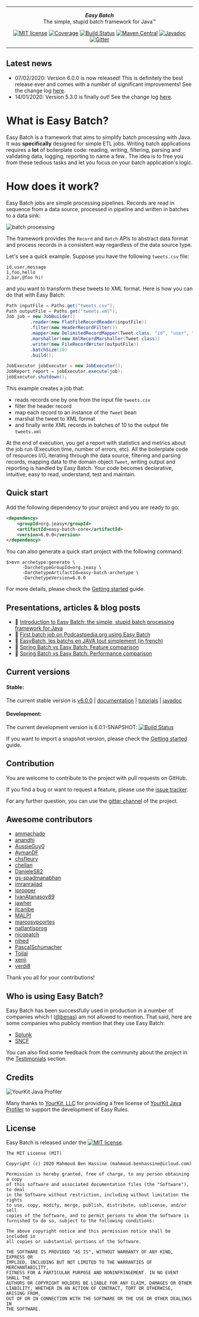 ***

<div align="center">
    <b><em>Easy Batch</em></b><br>
    The simple, stupid batch framework for Java&trade;
</div>

<div align="center">

[![MIT license](http://img.shields.io/badge/license-MIT-brightgreen.svg?style=flat)](http://opensource.org/licenses/MIT)
[![Coverage](https://coveralls.io/repos/j-easy/easy-batch/badge.svg?style=flat&branch=master&service=github)](https://coveralls.io/github/j-easy/easy-batch?branch=master)
[![Build Status](https://github.com/j-easy/easy-batch/workflows/Java%20CI/badge.svg)](https://github.com/j-easy/easy-batch/actions)
[![Maven Central](https://maven-badges.herokuapp.com/maven-central/org.jeasy/easy-batch-core/badge.svg?style=flat)](http://search.maven.org/#artifactdetails|org.jeasy|easy-batch-core|6.0.0|)
[![Javadoc](https://www.javadoc.io/badge/org.jeasy/easy-batch-core.svg)](http://www.javadoc.io/doc/org.jeasy/easy-batch-core)
[![Gitter](https://badges.gitter.im/Join%20Chat.svg)](https://gitter.im/j-easy/easy-batch)

</div>

***

## Latest news

* 07/02/2020: Version 6.0.0 is now released! This is definitely the best release ever and comes with a number of significant improvements! See the change log [here](https://github.com/j-easy/easy-batch/releases).
* 14/01/2020: Version 5.3.0 is finally out! See the change log [here](https://github.com/j-easy/easy-batch/releases).

# What is Easy Batch?

Easy Batch is a framework that aims to simplify batch processing with Java. It was **specifically** designed for simple ETL jobs.
Writing batch applications requires a **lot** of boilerplate code: reading, writing, filtering, parsing and validating data, logging, reporting to name a few..
The idea is to free you from these tedious tasks and let you focus on your batch application's logic.

# How does it work?

Easy Batch jobs are simple processing pipelines. Records are read in sequence from a data source, processed in pipeline and written in batches to a data sink:

![batch processing](https://raw.githubusercontent.com/wiki/j-easy/easy-batch/images/batch-processing.png)

The framework provides the `Record` and `Batch` APIs to abstract data format and process records in a consistent way regardless of the data source type.

Let's see a quick example. Suppose you have the following `tweets.csv` file:

```
id,user,message
1,foo,hello
2,bar,@foo hi!
```

and you want to transform these tweets to XML format. Here is how you can do that with Easy Batch:

```java
Path inputFile = Paths.get("tweets.csv");
Path outputFile = Paths.get("tweets.xml");
Job job = new JobBuilder()
         .reader(new FlatFileRecordReader(inputFile))
         .filter(new HeaderRecordFilter())
         .mapper(new DelimitedRecordMapper(Tweet.class, "id", "user", "message"))
         .marshaller(new XmlRecordMarshaller(Tweet.class))
         .writer(new FileRecordWriter(outputFile))
         .batchSize(10)
         .build();

JobExecutor jobExecutor = new JobExecutor();
JobReport report = jobExecutor.execute(job);
jobExecutor.shutdown();
```

This example creates a job that:

* reads records one by one from the input file `tweets.csv`
* filter the header record
* map each record to an instance of the `Tweet` bean
* marshal the tweet to XML format
* and finally write XML records in batches of 10 to the output file `tweets.xml`

At the end of execution, you get a report with statistics and metrics about the job run (Execution time, number of errors, etc).
All the boilerplate code of resources I/O, iterating through the data source, filtering and parsing records, mapping data to the domain object `Tweet`, writing output and reporting
is handled by Easy Batch. Your code becomes declarative, intuitive, easy to read, understand, test and maintain.
 
 ## Quick start
 
Add the following dependency to your project and you are ready to go:
 
 ```xml
 <dependency>
     <groupId>org.jeasy</groupId>
     <artifactId>easy-batch-core</artifactId>
     <version>6.0.0</version>
 </dependency>
```

You can also generate a quick start project with the following command:

```
$>mvn archetype:generate \
      -DarchetypeGroupId=org.jeasy \
      -DarchetypeArtifactId=easy-batch-archetype \
      -DarchetypeVersion=6.0.0
```

For more details, please check the [Getting started](https://github.com/j-easy/easy-batch/wiki/getting-started) guide.

## Presentations, articles & blog posts

- :movie_camera: [Introduction to Easy Batch: the simple, stupid batch processing framework for Java](https://speakerdeck.com/benas/easy-batch)
- :newspaper: [First batch job on Podcastpedia.org using Easy Batch](http://www.codingpedia.org/ama/first-batch-job-on-podcastpedia-org-with-easybatch/)
- :newspaper: [EasyBatch, les batchs en JAVA tout simplement (in french)](https://blog.sodifrance.fr/easybatch-les-batchs-en-java-tout-simplement/)
- :memo: [Spring Batch vs Easy Batch: Feature comparison](https://github.com/benas/easy-batch-vs-spring-batch/issues/1)
- :memo: [Spring Batch vs Easy Batch: Performance comparison](https://github.com/benas/easy-batch-vs-spring-batch/issues/2)

## Current versions

#### Stable:

The current stable version is [v6.0.0](http://search.maven.org/#artifactdetails|org.jeasy|easy-batch-core|6.0.0|) | [documentation](https://github.com/j-easy/easy-batch/wiki) | [tutorials](https://github.com/j-easy/easy-batch/tree/master/easy-batch-tutorials) | [javadoc](http://javadoc.io/doc/org.jeasy/easy-batch-core/6.0.0)

#### Development:

The current development version is 6.0.1-SNAPSHOT: [![Build Status](https://github.com/j-easy/easy-batch/workflows/Java%20CI/badge.svg)](https://github.com/j-easy/easy-batch/actions)

If you want to import a snapshot version, please check the [Getting started](https://github.com/j-easy/easy-batch/wiki/getting-started#use-a-snapshot-version) guide.

## Contribution

You are welcome to contribute to the project with pull requests on GitHub.

If you find a bug or want to request a feature, please use the [issue tracker](https://github.com/j-easy/easy-batch/issues).

For any further question, you can use the [gitter channel](https://gitter.im/j-easy/easy-batch) of the project.

## Awesome contributors

* [ammachado](https://github.com/ammachado)
* [anandhi](https://github.com/anandhi)
* [AussieGuy0](https://github.com/AussieGuy0)
* [AymanDF](https://github.com/AymanDF)
* [chsfleury](https://github.com/chsfleury)
* [chellan](https://github.com/chellan)
* [DanieleS82](https://github.com/DanieleS82)
* [gs-spadmanabhan](https://github.com/gs-spadmanabhan)
* [imranrajjad](https://github.com/imranrajjad)
* [ipropper](https://github.com/ipropper)
* [IvanAtanasov89](https://github.com/IvanAtanasov89)
* [jawher](https://github.com/jawher)
* [jlcanibe](https://github.com/jlcanibe)
* [MALPI](https://github.com/MALPI)
* [marcosvpcortes](https://github.com/marcosvpcortes)
* [natlantisprog](https://github.com/natlantisprog)
* [nicopatch](https://github.com/nicopatch)
* [nihed](https://github.com/nihed)
* [PascalSchumacher](https://github.com/PascalSchumacher)
* [Toilal](https://github.com/Toilal)
* [xenji](https://github.com/xenji)
* [verdi8](https://github.com/verdi8)

Thank you all for your contributions!

## Who is using Easy Batch?

Easy Batch has been successfully used in production in a number of companies which I ([@benas](https://github.com/benas)) am not allowed to mention.
That said, here are some companies who publicly mention that they use Easy Batch:

* [Splunk](https://docs.splunk.com/Documentation/DBX/3.2.0/ReleaseNotes/easybatch)
* [SNCF](https://jobs.oui.sncf/offer/dveloppeur-java-backend-h-f-a2cc73deb3)

You can also find some feedback from the community about the project in the [Testimonials](http://www.jeasy.org/#testimonials) section.

## Credits

![YourKit Java Profiler](https://www.yourkit.com/images/yklogo.png)

Many thanks to [YourKit, LLC](https://www.yourkit.com/) for providing a free license of [YourKit Java Profiler](https://www.yourkit.com/java/profiler/index.jsp) to support the development of Easy Rules.

## License

Easy Batch is released under the [![MIT license](http://img.shields.io/badge/license-MIT-brightgreen.svg?style=flat)](http://opensource.org/licenses/MIT).

```
The MIT License (MIT)

Copyright (c) 2020 Mahmoud Ben Hassine (mahmoud.benhassine@icloud.com)

Permission is hereby granted, free of charge, to any person obtaining a copy
of this software and associated documentation files (the "Software"), to deal
in the Software without restriction, including without limitation the rights
to use, copy, modify, merge, publish, distribute, sublicense, and/or sell
copies of the Software, and to permit persons to whom the Software is
furnished to do so, subject to the following conditions:

The above copyright notice and this permission notice shall be included in
all copies or substantial portions of the Software.

THE SOFTWARE IS PROVIDED "AS IS", WITHOUT WARRANTY OF ANY KIND, EXPRESS OR
IMPLIED, INCLUDING BUT NOT LIMITED TO THE WARRANTIES OF MERCHANTABILITY,
FITNESS FOR A PARTICULAR PURPOSE AND NONINFRINGEMENT. IN NO EVENT SHALL THE
AUTHORS OR COPYRIGHT HOLDERS BE LIABLE FOR ANY CLAIM, DAMAGES OR OTHER
LIABILITY, WHETHER IN AN ACTION OF CONTRACT, TORT OR OTHERWISE, ARISING FROM,
OUT OF OR IN CONNECTION WITH THE SOFTWARE OR THE USE OR OTHER DEALINGS IN
THE SOFTWARE.
```
